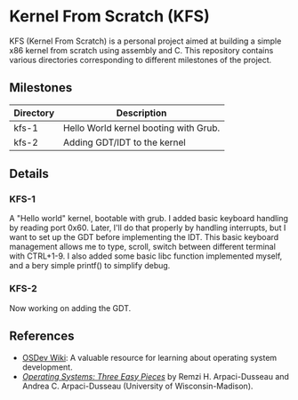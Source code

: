 # Kernel From Scratch (KFS)

KFS (Kernel From Scratch) is a personal project aimed at building a simple x86 kernel from scratch using assembly and C. This repository contains various directories corresponding to different milestones of the project.

## Milestones

| Directory | Description |
|-----------|-------------|
| kfs-1     | Hello World kernel booting with Grub. |
| kfs-2     | Adding GDT/IDT to the kernel |

## Details

### KFS-1

A "Hello world" kernel, bootable with grub.
I added basic keyboard handling by reading port 0x60. Later, I'll do that properly by handling interrupts, but I want to set up the GDT before implementing the IDT.
This basic keyboard management allows me to type, scroll, switch between different terminal with CTRL+1-9.
I also added some basic libc function implemented myself, and a bery simple printf() to simplify debug.

### KFS-2

Now working on adding the GDT.

## References

- [OSDev Wiki](https://wiki.osdev.org/Main_Page): A valuable resource for learning about operating system development.
- [*Operating Systems: Three Easy Pieces*](https://pages.cs.wisc.edu/~remzi/OSTEP/) by Remzi H. Arpaci-Dusseau and Andrea C. Arpaci-Dusseau (University of Wisconsin-Madison).
